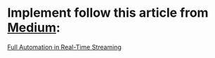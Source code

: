 # Implement follow this article from [Medium](https://medium.com/): 
[Full Automation in Real-Time Streaming](https://medium.com/@stefentaime_10958/full-automation-in-real-time-streaming-03b76a2ab519)
